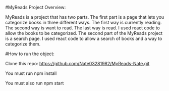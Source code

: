 #MyReads Project Overview:

MyReads is a project that has two parts.  The first part is a page that lets you categorize books in three different ways.  The first way is currently reading.  The second way is want to read. The last way is read.  I used react code to allow the books to be categorized.  The second part of the MyReads project is a search page.  I used react code to allow a search of books and a way to categorize them.


#How to run the object:

Clone this repo: https://github.com/Nate03281982/MyReads-Nate.git

You must run npm install

You must also run npm start


